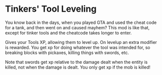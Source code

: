 # Tinkers' Tool Leveling

You know back in the days, when you played GTA and used the cheat code for a tank, and then went on and caused mayhem? This mod is like that, except for tinker tools and the cheatcode takes longer to enter.


Gives your Tools XP, allowing them to level up. On levelup an extra modifier is rewarded.
You get xp for doing whatever the tool was intended for, so breaking blocks with pickaxes, killing things with swords, etc.

Note that swords get xp relative to the damage dealt when the entity is killed, not when the damage is dealt. You only get xp if the mob is killed!
